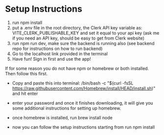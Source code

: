 # Setup Instructions

1. run npm install
2. put a .env file in the root directory, the Clerk API key variable as: VITE_CLERK_PUBLISHABLE_KEY and set it equal to your api key (ask me if you need an API key, should be easy to get from Clerk website)
3. run npm run dev, make sure the backend is running also (see backend repo for instructions on how to run backend)
4. Go to the localhost link provided in the terminal
5. Have fun! Sign in first and use the app!

If for some reason you do not have npm or homebrew or both installed. Then follow this first. 

- Copy and paste this into terminal: /bin/bash -c "$(curl -fsSL https://raw.githubusercontent.com/Homebrew/install/HEAD/install.sh)" and hit enter

- enter your password and once it finishes downloading, it will give you some additional instructions for setting up homebrew. 

- once homebrew is installed, run brew install node

- now you can follow the setup instructions starting from run npm install
